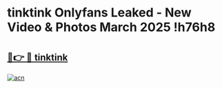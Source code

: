 # tinktink Onlyfans Leaked - New Video & Photos March 2025 !h76h8

# <h2><a href="https://zm60rp.iuczelnia.edu.pl?title=tinktink&ref=h76h8">🔗👉 🔴 tinktink</a></h2>

[![acn](https://github.com/user-attachments/assets/0f9c940e-d8b0-45ae-aac7-cd30a18b3e1c)](https://zm60rp.iuczelnia.edu.pl?title=tinktink&ref=h76h8)

